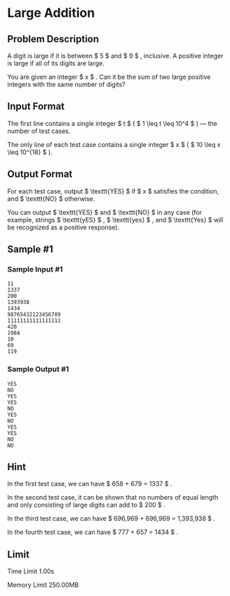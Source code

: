 # Large Addition

## Problem Description

A digit is large if it is between $ 5 $ and $ 9 $ , inclusive. A positive integer is large if all of its digits are large.

You are given an integer $ x $ . Can it be the sum of two large positive integers with the same number of digits?

## Input Format

The first line contains a single integer $ t $ ( $ 1 \leq t \leq 10^4 $ ) — the number of test cases.

The only line of each test case contains a single integer $ x $ ( $ 10 \leq x \leq 10^{18} $ ).

## Output Format

For each test case, output $ \texttt{YES} $ if $ x $ satisfies the condition, and $ \texttt{NO} $ otherwise.

You can output $ \texttt{YES} $ and $ \texttt{NO} $ in any case (for example, strings $ \texttt{yES} $ , $ \texttt{yes} $ , and $ \texttt{Yes} $ will be recognized as a positive response).

## Sample #1

### Sample Input #1

```
11
1337
200
1393938
1434
98765432123456789
11111111111111111
420
1984
10
69
119
```

### Sample Output #1

```
YES
NO
YES
YES
NO
YES
NO
YES
YES
NO
NO
```

## Hint

In the first test case, we can have $ 658 + 679 = 1337 $ .

In the second test case, it can be shown that no numbers of equal length and only consisting of large digits can add to $ 200 $ .

In the third test case, we can have $ 696\,969 + 696\,969 = 1\,393\,938 $ .

In the fourth test case, we can have $ 777 + 657 = 1434 $ .

## Limit



Time Limit
1.00s

Memory Limit
250.00MB